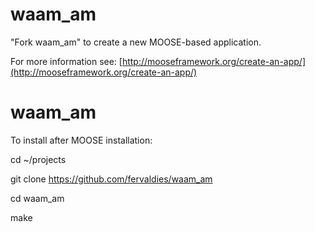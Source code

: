 waam_am
=====

"Fork waam_am" to create a new MOOSE-based application.

For more information see: [http://mooseframework.org/create-an-app/](http://mooseframework.org/create-an-app/)

waam_am
=====
To install after MOOSE installation:

cd ~/projects

git clone https://github.com/fervaldies/waam_am

cd waam_am

make
